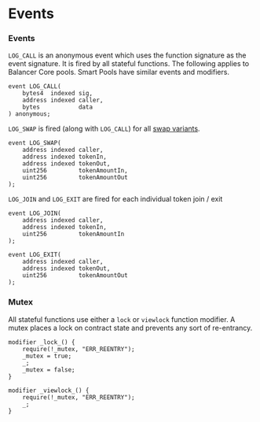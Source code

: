 # Events

### Events

`LOG_CALL` is an anonymous event which uses the function signature as the event signature. It is fired by all stateful functions. The following applies to Balancer Core pools. Smart Pools have similar events and modifiers.

```text
event LOG_CALL(
    bytes4  indexed sig,
    address indexed caller,
    bytes           data
) anonymous;
```

`LOG_SWAP` is fired \(along with `LOG_CALL`\) for all [swap variants]().

```text
event LOG_SWAP(
    address indexed caller,
    address indexed tokenIn,
    address indexed tokenOut,
    uint256         tokenAmountIn,
    uint256         tokenAmountOut
);
```

`LOG_JOIN` and `LOG_EXIT` are fired for each individual token join / exit

```text
event LOG_JOIN(
    address indexed caller,
    address indexed tokenIn,
    uint256         tokenAmountIn
);

event LOG_EXIT(
    address indexed caller,
    address indexed tokenOut,
    uint256         tokenAmountOut
);
```

### Mutex

All stateful functions use either a `lock` or `viewlock` function modifier. A mutex places a lock on contract state and prevents any sort of re-entrancy.

```text
modifier _lock_() {
    require(!_mutex, "ERR_REENTRY");
    _mutex = true;
    _;
    _mutex = false;
}

modifier _viewlock_() {
    require(!_mutex, "ERR_REENTRY");
    _;
}
```

